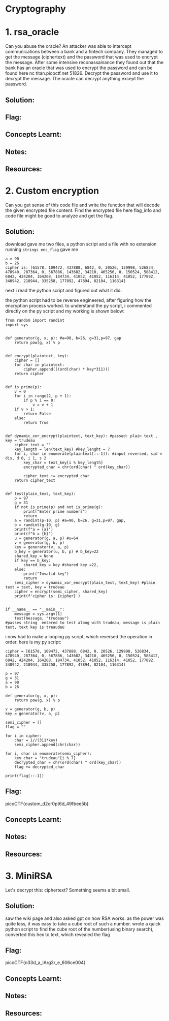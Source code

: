 # Cryptography

# 1. rsa_oracle
Can you abuse the oracle?
An attacker was able to intercept communications between a bank and a fintech company. They managed to get the message (ciphertext) and the password that was used to encrypt the message.
After some intensive reconassainance they found out that the bank has an oracle that was used to encrypt the password and can be found here nc titan.picoctf.net 51826. Decrypt the password and use it to decrypt the message. The oracle can decrypt anything except the password.

## Solution:

## Flag: 

## Concepts Learnt: 

## Notes:

## Resources: 

# 2. Custom encryption
Can you get sense of this code file and write the function that will decode the given encrypted file content.
Find the encrypted file here flag_info and code file might be good to analyze and get the flag.


## Solution:
download gave me two files, a python script and a file with no extension
running ``` strings enc_flag ``` gave me 
``` 
a = 90
b = 26
cipher is: [61578, 109472, 437888, 6842, 0, 20526, 129998, 526834, 478940, 287364, 0, 567886, 143682, 34210, 465256, 0, 150524, 588412, 6842, 424204, 164208, 184734, 41052, 41052, 116314, 41052, 177892, 348942, 218944, 335258, 177892, 47894, 82104, 116314]

```

next i read the python script and figured out what it did. 

the python script had to be reverse engineered, after figuring how the encryption process worked. to understand the py script, i commented directly on the py script and my working is shown below: 
```
from random import randint
import sys


def generator(g, x, p): #a=90, b=26, g=31,p=97, gap
    return pow(g, x) % p


def encrypt(plaintext, key):
    cipher = []
    for char in plaintext:
        cipher.append(((ord(char) * key*311)))
    return cipher


def is_prime(p):
    v = 0
    for i in range(2, p + 1):
        if p % i == 0:
            v = v + 1
    if v > 1:
        return False
    else:
        return True


def dynamic_xor_encrypt(plaintext, text_key): #passed: plain text , key = trudeau
    cipher_text = ""
    key_length = len(text_key) #key_lenght = 7
    for i, char in enumerate(plaintext[::-1]): #input reversed, sid = dis, d 0, i 1, s 2
        key_char = text_key[i % key_length]
        encrypted_char = chr(ord(char) ^ ord(key_char))
        
        cipher_text += encrypted_char
    return cipher_text


def test(plain_text, text_key):
    p = 97
    g = 31
    if not is_prime(p) and not is_prime(g):
        print("Enter prime numbers")
        return
    a = randint(p-10, p) #a=90, b=26, g=31,p=97, gap, 
    b = randint(g-10, g)
    print(f"a = {a}")
    print(f"b = {b}")
    u = generator(g, a, p) #u=64
    v = generator(g, b, p)
    key = generator(v, a, p)
    b_key = generator(u, b, p) # b_key=22
    shared_key = None
    if key == b_key:
        shared_key = key #shared key =22, 
    else:
        print("Invalid key")
        return
    semi_cipher = dynamic_xor_encrypt(plain_text, text_key) #plain text = text, key = trudeau
    cipher = encrypt(semi_cipher, shared_key)
    print(f'cipher is: {cipher}')


if __name__ == "__main__":
    message = sys.argv[1]
    test(message, "trudeau")
#passes string  entered to test along with trudeau, message is plain text, text key is treaudeu

```

i now had to make a looping py script, which reversed the operation in order. here is my py script:
```
cipher = [61578, 109472, 437888, 6842, 0, 20526, 129998, 526834, 478940, 287364, 0, 567886, 143682, 34210, 465256, 0, 150524, 588412, 6842, 424204, 164208, 184734, 41052, 41052, 116314, 41052, 177892, 348942, 218944, 335258, 177892, 47894, 82104, 116314]

p = 97
g = 31
a = 90
b = 26

def generator(g, x, p):
    return pow(g, x) % p

v = generator(g, b, p)
key = generator(v, a, p)

semi_cipher = []
flag = ""

for i in cipher:
    char = i//(311*key)
    semi_cipher.append(chr(char))
    
for i, char in enumerate(semi_cipher):
    key_char = "trudeau"[i % 7]
    decrypted_char = chr(ord(char) ^ ord(key_char))
    flag += decrypted_char

print(flag[::-1])

```
## Flag: 
picoCTF{custom_d2cr0pt6d_49fbee5b}

## Concepts Learnt: 


## Notes:

## Resources: 

# 3. MiniRSA
Let's decrypt this: ciphertext? Something seems a bit small. 

## Solution:
saw the wiki page and also asked gpt on how RSA works. as the power was quite less, it was easy to take a cube root of such a number. wrote a quick python script to find the cube root of the number(using binary search), converted this hex to text, which revealed the flag


## Flag: 
 picoCTF{n33d_a_lArg3r_e_606ce004}

## Concepts Learnt: 

## Notes:

## Resources: 